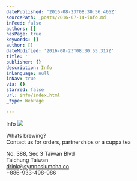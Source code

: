 ```yaml
---
datePublished: '2016-08-23T08:30:56.466Z'
sourcePath: _posts/2016-07-14-info.md
inFeed: false
authors: []
hasPage: true
keywords: []
author: []
dateModified: '2016-08-23T08:30:55.317Z'
title: ''
publisher: {}
description: Info
inLanguage: null
inNav: true
via: {}
starred: false
url: info/index.html
_type: WebPage

---
```

Info
![](https://the-grid-user-content.s3-us-west-2.amazonaws.com/83e9e58e-3ed2-411c-b349-418589b7df12.jpg)

Whats brewing?   
Contact us for orders, partnerships or a cuppa tea

No. 388, Sec 3 Taiwan Blvd   
Taichung Taiwan   
drink@symposiumcha.co  
+886-933-498-986